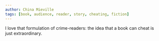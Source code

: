 ```yaml
---
author: China Mieville
tags: [book, audience, reader, story, cheating, fiction]
---
```

I love that formulation of crime-readers: the idea that a book can cheat is just extraordinary.